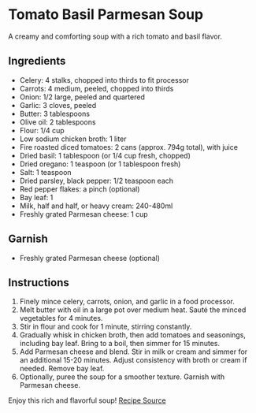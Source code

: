 # Tomato Basil Parmesan Soup

A creamy and comforting soup with a rich tomato and basil flavor.

## Ingredients

- Celery: 4 stalks, chopped into thirds to fit processor
- Carrots: 4 medium, peeled, chopped into thirds
- Onion: 1/2 large, peeled and quartered
- Garlic: 3 cloves, peeled
- Butter: 3 tablespoons
- Olive oil: 2 tablespoons
- Flour: 1/4 cup
- Low sodium chicken broth: 1 liter
- Fire roasted diced tomatoes: 2 cans (approx. 794g total), with juice
- Dried basil: 1 tablespoon (or 1/4 cup fresh, chopped)
- Dried oregano: 1 teaspoon (or 1 tablespoon fresh)
- Salt: 1 teaspoon
- Dried parsley, black pepper: 1/2 teaspoon each
- Red pepper flakes: a pinch (optional)
- Bay leaf: 1
- Milk, half and half, or heavy cream: 240-480ml
- Freshly grated Parmesan cheese: 1 cup

## Garnish
- Freshly grated Parmesan cheese (optional)

## Instructions

1. Finely mince celery, carrots, onion, and garlic in a food processor.
2. Melt butter with oil in a large pot over medium heat. Sauté the minced vegetables for 4 minutes.
3. Stir in flour and cook for 1 minute, stirring constantly.
4. Gradually whisk in chicken broth, then add tomatoes and seasonings, including bay leaf. Bring to a boil, then simmer for 15 minutes.
5. Add Parmesan cheese and blend. Stir in milk or cream and simmer for an additional 15-20 minutes. Adjust consistency with broth or cream if needed. Remove bay leaf.
6. Optionally, puree the soup for a smoother texture. Garnish with Parmesan cheese.

Enjoy this rich and flavorful soup! [Recipe Source](https://carlsbadcravings.com/tomato-basil-parmesan-soup/)
